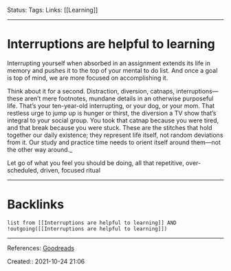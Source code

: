 Status: 
Tags: 
Links: [[Learning]]
___
# Interruptions are helpful to learning
Interrupting yourself when absorbed in an assignment extends its life in memory and pushes it to the top of your mental to do list. And once a goal is top of mind, we are more focused on accomplishing it.

Think about it for a second. Distraction, diversion, catnaps, interruptions—these aren’t mere footnotes, mundane details in an otherwise purposeful life. That’s your ten-year-old interrupting, or your dog, or your mom. That restless urge to jump up is hunger or thirst, the diversion a TV show that’s integral to your social group. You took that catnap because you were tired, and that break because you were stuck. These are the stitches that hold together our daily existence; they represent life itself, not random deviations from it. Our study and practice time needs to orient itself around them—not the other way around._  
  
Let go of what you feel you should be doing, all that repetitive, over-scheduled, driven, focused ritual
___
# Backlinks
```dataview
list from [[Interruptions are helpful to learning]] AND !outgoing([[Interruptions are helpful to learning]])
```
___
References: [Goodreads](https://www.goodreads.com/book/show/19288640-how-we-learn?from_search=true&from_srp=true&qid=GMvd4aqylL&rank=1)

Created:: 2021-10-24 21:06
